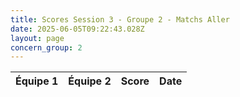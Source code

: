 ```yaml
---
title: Scores Session 3 - Groupe 2 - Matchs Aller
date: 2025-06-05T09:22:43.028Z
layout: page
concern_group: 2
---
```




| Équipe 1 | Équipe 2 | Score | Date |
|----------|----------|-------|------|

